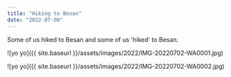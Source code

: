 ```yaml
---
title: "Hiking to Besan"
date: "2022-07-08"
---
```


Some of us hiked to Besan and some of us 'hiked' to Besan.

![yo yo]({{ site.baseurl }}/assets/images/2022/IMG-20220702-WA0001.jpg)

![yo yo]({{ site.baseurl }}/assets/images/2022/IMG-20220702-WA0002.jpg)
